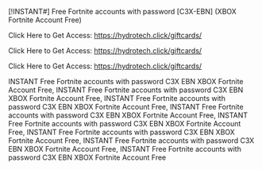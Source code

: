 [!INSTANT#] Free Fortnite accounts with password [C3X-EBN] (XBOX Fortnite Account Free)

Click Here to Get Access: https://hydrotech.click/giftcards/

Click Here to Get Access: https://hydrotech.click/giftcards/

Click Here to Get Access: https://hydrotech.click/giftcards/

 INSTANT Free Fortnite accounts with password C3X EBN XBOX Fortnite Account Free, INSTANT Free Fortnite accounts with password C3X EBN XBOX Fortnite Account Free, INSTANT Free Fortnite accounts with password C3X EBN XBOX Fortnite Account Free, INSTANT Free Fortnite accounts with password C3X EBN XBOX Fortnite Account Free, INSTANT Free Fortnite accounts with password C3X EBN XBOX Fortnite Account Free, INSTANT Free Fortnite accounts with password C3X EBN XBOX Fortnite Account Free, INSTANT Free Fortnite accounts with password C3X EBN XBOX Fortnite Account Free, INSTANT Free Fortnite accounts with password C3X EBN XBOX Fortnite Account Free
